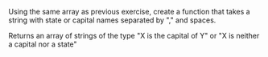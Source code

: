 Using the same array as previous exercise, create a function that takes a string with state or capital names separated by "," and spaces.

Returns an array of strings of the type "X is the capital of Y" or "X is neither a capital nor a state"
